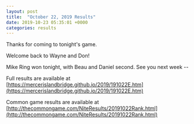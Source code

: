 ```yaml
---
layout: post
title:  "October 22, 2019 Results"
date: 2019-10-23 05:35:01 +0000
categories: results
---
```

Thanks for coming to tonight's game.

Welcome back to Wayne and Don!

Mike Ring won tonight, with Beau and Daniel second. See you next week --

Full results are available at [https://mercerislandbridge.github.io/2019/191022E.htm](https://mercerislandbridge.github.io/2019/191022E.htm)

Common game results are available at [http://thecommongame.com/NiteResults/20191022Rank.html](http://thecommongame.com/NiteResults/20191022Rank.html)
